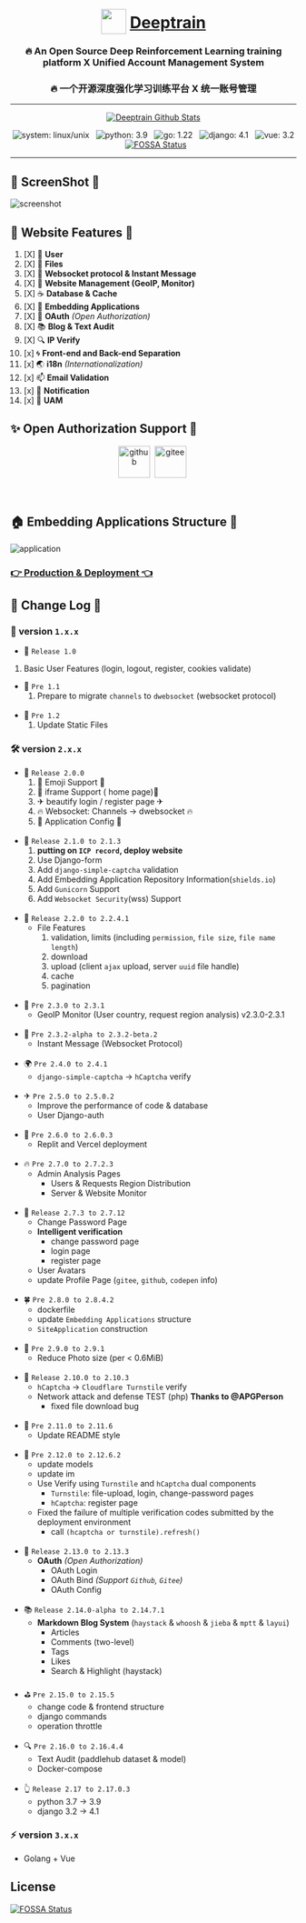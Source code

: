 <div align="center">

# <a href="https://deeptrain.net"><img height='44px' width='44px' src='favicon.ico' style="transform: translateY(10px)"></img></a> <a href="https://deeptrain.net"><span>Deeptrain<span></a>
###  🔥 An Open Source Deep Reinforcement Learning training platform X Unified Account Management System
###  🔥 一个开源深度强化学习训练平台 X 统一账号管理
</div>

---
<div align="center">

[![Deeptrain Github Stats](https://stats.deeptrain.net/repo/zmh-program/Deeptrain?theme=dark)](https://github.com/zmh-program/code-statistic)

![system: linux/unix](https://img.shields.io/badge/system-Unix-important)
&nbsp;
![python: 3.9](https://img.shields.io/badge/python-3.9-success)
&nbsp;
![go: 1.22](https://img.shields.io/badge/go-1.22-00ADD8)
&nbsp;
![django: 4.1](https://img.shields.io/badge/Django-4.1-informational)
&nbsp;
![vue: 3.2](https://img.shields.io/badge/vue-3.2-42b883)
&nbsp;
[![FOSSA Status](https://app.fossa.com/api/projects/git%2Bgithub.com%2Fzmh-program%2FDeeptrain.svg?type=shield)](https://app.fossa.com/projects/git%2Bgithub.com%2Fzmh-program%2FDeeptrain?ref=badge_shield)

</div>

---


## 🚀️ ScreenShot 🎋

![screenshot](/docs/screenshot/screenshot.png)

## 🌊 Website Features 🔮

1. [X]  🍹  **User**
2. [X]  🥁  **Files**
3. [X]  🧃  **Websocket protocol & Instant Message**
4. [X]  🍵  **Website Management (GeoIP, Monitor)**
5. [X]  ☕  **Database & Cache**
6. [X]  🍷  **Embedding Applications**
7. [X]  👋  **OAuth** *(Open Authorization)*
8. [X]  📚  **Blog & Text Audit**
9. [X]  🔍  **IP Verify**
10. [x] 🌀  **Front-end and Back-end Separation**
11. [x] 🌏  **i18n** *(Internationalization)*
12. [x] 📫  **Email Validation**
13. [x] 📧  **Notification**
14. [x] 📝  **UAM**

## ✨ Open Authorization Support 🎈

<div align="center">

[<img height="56px" src="https://cdn-icons-png.flaticon.com/128/919/919847.png" alt="github">](https://github.com/)&nbsp;
[<img height="56px" src="https://gitee.com/favicon.ico" alt="gitee">](https://gitee.com/)&nbsp;

</div>
<br>

## 🏠 Embedding Applications Structure 🎫

![application](/docs/screenshot/application.jpg)

### [👉 Production & Deployment 👈](/docs/RUN.md)

## 📜 Change Log 📰

### 🔨 version `1.x.x`

- 🥎 `Release 1.0`

1. Basic User Features (login, logout, register, cookies validate)

- 🌿 `Pre 1.1`
  1. Prepare to migrate `channels` to `dwebsocket` (websocket protocol)
<br><br>
- 🎍 `Pre 1.2`
  1. Update Static Files

### 🛠 version `2.x.x`

- 🍒 `Release 2.0.0`
  1. 🎉 Emoji Support 🎉
  2. 📕 iframe Support ( home page)📘
  3. ✈ beautify login / register page ✈
  4. 🔥 Websocket: Channels -> dwebsocket 🔥
  5. 🚀 Application Config 🚀
<br><br>
- 🍎 `Release 2.1.0 to 2.1.3`
  1. **putting on `ICP record`, deploy website**
  2. Use Django-form
  3. Add `django-simple-captcha` validation
  4. Add Embedding Application Repository Information(`shields.io`)
  5. Add `Gunicorn` Support
  6. Add `Websocket Security`(wss) Support
<br><br>
- 🍋 `Release 2.2.0 to 2.2.4.1`
  - File Features
    1. validation, limits (including `permission`, `file size`, `file name length`)
    2. download
    3. upload (client `ajax` upload, server `uuid` file handle)
    4. cache
    5. pagination
<br><br>
- 🎁 `Pre 2.3.0 to 2.3.1`
  - GeoIP Monitor (User country, request region analysis) v2.3.0-2.3.1
<br><br>
- 🎯 `Pre 2.3.2-alpha to 2.3.2-beta.2`
  - Instant Message (Websocket Protocol)
<br><br>
- 🌍 `Pre 2.4.0 to 2.4.1`
  - `django-simple-captcha` -> `hCaptcha` verify
<br><br>
- ✈ `Pre 2.5.0 to 2.5.0.2`
  - Improve the performance of code & database
  - User Django-auth
<br><br>
- 🌲 `Pre 2.6.0 to 2.6.0.3`
  - Replit and Vercel deployment
<br><br>
- 🔥 `Pre 2.7.0 to 2.7.2.3`
  - Admin Analysis Pages
    - Users & Requests Region Distribution
    - Server & Website Monitor
<br><br>
- 🎇 `Release 2.7.3 to 2.7.12`
  - Change Password Page
  - **Intelligent verification**
    - change password page
    - login page
    - register page
  - User Avatars
  - update Profile Page (`gitee`, `github`, `codepen` info)
<br><br>
- 🍀 `Pre 2.8.0 to 2.8.4.2`
  - dockerfile
  - update `Embedding Applications` structure
  - `SiteApplication` construction
<br><br>
- 📕 `Pre 2.9.0 to 2.9.1`
  - Reduce Photo size (per < 0.6MiB)
<br><br>
- 🚀 `Release 2.10.0 to 2.10.3`
  - `hCaptcha` -> `Cloudflare Turnstile` verify
  - Network attack and defense TEST (php) **Thanks to @APGPerson**
    - fixed file download bug
<br><br>
- 📕 `Pre 2.11.0 to 2.11.6`
  - Update README style
<br><br>
- 🙌 `Pre 2.12.0 to 2.12.6.2`
  - update models
  - update im
  - Use Verify using `Turnstile` and `hCaptcha` dual components
    - `Turnstile`: file-upload, login, change-password pages
    - `hCaptcha`: register page
  - Fixed the failure of multiple verification codes submitted by the deployment environment
    - call `(hcaptcha or turnstile).refresh()`
<br><br>
- 🧃 `Release 2.13.0 to 2.13.3`
  - **OAuth** *(Open Authorization)*
    - OAuth Login
    - OAuth Bind *(Support `Github`, `Gitee`)*
    - OAuth Config
<br><br>
- 📚 `Release 2.14.0-alpha to 2.14.7.1`
  - **Markdown Blog System** (`haystack` & `whoosh` & `jieba` & `mptt` & `layui`)
    - Articles
    - Comments (two-level)
    - Tags
    - Likes
    - Search & Highlight (haystack)
<br><br>
- ⛳ `Pre 2.15.0 to 2.15.5`
  - change code & frontend structure
  - django commands
  - operation throttle
<br><br>
- 🔍 `Pre 2.16.0 to 2.16.4.4`
  - Text Audit (paddlehub dataset & model)
  - Docker-compose
<br><br>
- 👆 `Release 2.17 to 2.17.0.3`
  - python 3.7 -> 3.9
  - django 3.2 -> 4.1

### ⚡ version `3.x.x`
- Golang + Vue


## License
[![FOSSA Status](https://app.fossa.com/api/projects/git%2Bgithub.com%2Fzmh-program%2FDeeptrain.svg?type=large)](https://app.fossa.com/projects/git%2Bgithub.com%2Fzmh-program%2FDeeptrain?ref=badge_large)
